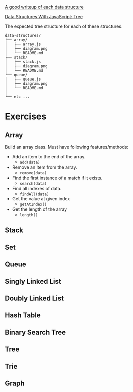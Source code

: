 [A good writeup of each data structure](https://blog.syncano.io/data-structures-in-javascript/)

[Data Structures With JavaScript: Tree](https://code.tutsplus.com/articles/data-structures-with-javascript-tree--cms-23393)

The expected tree structure for each of these structures.

```
data-structures/
├── array/
│   ├── array.js
│   ├── diagram.png
│   └── README.md
├── stack/
│   ├── stack.js
│   ├── diagram.png
│   └── README.md
└── queue/
│   ├── queue.js
│   ├── diagram.png
│   └── README.md
│
└── etc ...
```

# Exercises
## Array
Build an array class. Must have following features/methods:
* Add an item to the end of the array.
    * `add(data)`
* Remove an item from the array.
    * `remove(data)`
* Find the first instance of a match if it exists.
    * `search(data)`
* Find all indexes of data.
    * `findAll(data)`
* Get the value at given index
    * `getAtIndex()`
* Get the length of the array
    * `length()`

## Stack

## Set

## Queue

## Singly Linked List

## Doubly Linked List

## Hash Table

## Binary Search Tree

## Tree

## Trie

## Graph
